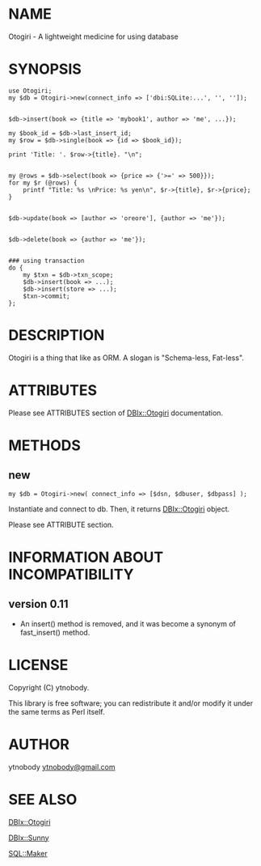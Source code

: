 # NAME

Otogiri - A lightweight medicine for using database

# SYNOPSIS

    use Otogiri;
    my $db = Otogiri->new(connect_info => ['dbi:SQLite:...', '', '']);
    

    $db->insert(book => {title => 'mybook1', author => 'me', ...});

    my $book_id = $db->last_insert_id;
    my $row = $db->single(book => {id => $book_id});

    print 'Title: '. $row->{title}. "\n";
    

    my @rows = $db->select(book => {price => {'>=' => 500}});
    for my $r (@rows) {
        printf "Title: %s \nPrice: %s yen\n", $r->{title}, $r->{price};
    }
    

    $db->update(book => [author => 'oreore'], {author => 'me'});
    

    $db->delete(book => {author => 'me'});
    

    ### using transaction
    do {
        my $txn = $db->txn_scope;
        $db->insert(book => ...);
        $db->insert(store => ...);
        $txn->commit;
    };

# DESCRIPTION

Otogiri is a thing that like as ORM. A slogan is "Schema-less, Fat-less".

# ATTRIBUTES

Please see ATTRIBUTES section of [DBIx::Otogiri](http://search.cpan.org/perldoc?DBIx::Otogiri) documentation.

# METHODS

## new

    my $db = Otogiri->new( connect_info => [$dsn, $dbuser, $dbpass] );

Instantiate and connect to db. Then, it returns [DBIx::Otogiri](http://search.cpan.org/perldoc?DBIx::Otogiri) object.

Please see ATTRIBUTE section.

# INFORMATION ABOUT INCOMPATIBILITY

## version 0.11

- An insert() method is removed, and it was become a synonym of fast\_insert() method.

# LICENSE

Copyright (C) ytnobody.

This library is free software; you can redistribute it and/or modify
it under the same terms as Perl itself.

# AUTHOR

ytnobody <ytnobody@gmail.com>

# SEE ALSO

[DBIx::Otogiri](http://search.cpan.org/perldoc?DBIx::Otogiri)

[DBIx::Sunny](http://search.cpan.org/perldoc?DBIx::Sunny)

[SQL::Maker](http://search.cpan.org/perldoc?SQL::Maker)
